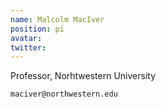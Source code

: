 ```yaml
---
name: Malcolm MacIver
position: pi
avatar: 
twitter: 
---
```


Professor, Norhtwestern University<br>

<i class="fa fa-envelope-o"></i> `maciver@northwestern.edu`
